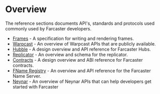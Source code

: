 # Overview

The reference sections documents API's, standards and protocols used commonly used by Farcaster developers.

- [Frames](/developers/frames/spec) - A specification for writing and rendering frames.
- [Warpcast](/reference/warpcast/api) - An overview of Warpcast APIs that are publicly available.
- [Hubble](/reference/hubble/architecture) - A design overview and API reference for Farcaster Hubs.
- [Replicator](/reference/replicator/schema) - An overview and schema for the replicator.
- [Contracts](/reference/contracts/index) - A design overview and ABI reference for Farcaster contracts.
- [FName Registry](/reference/fname/api) - An overview and API reference for the Farcaster Name Server.
- [Neynar](/reference/third-party/neynar/index) - An overview of Neynar APIs that can help developers get started with Farcaster
